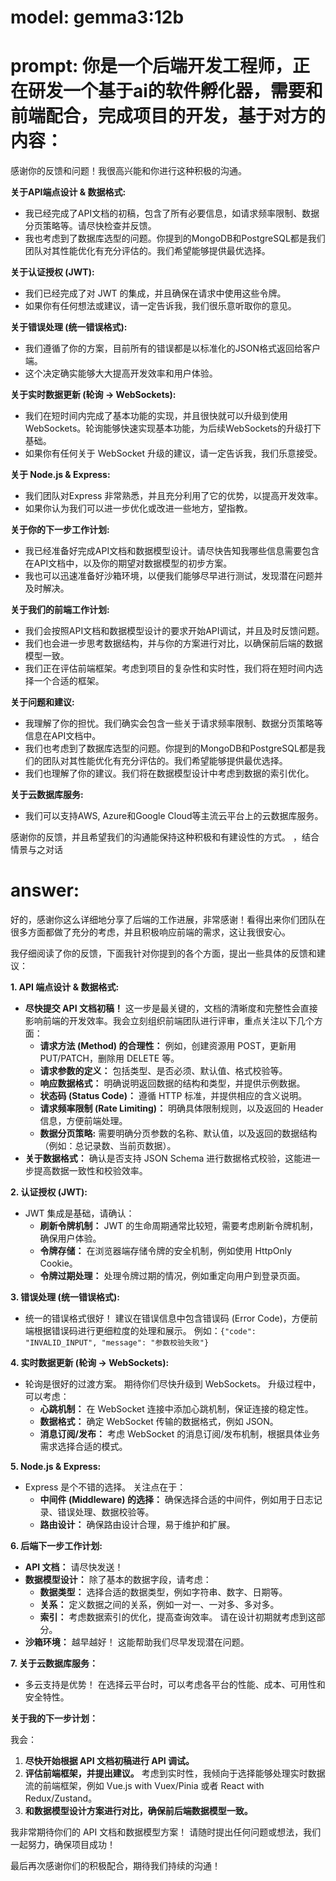 # model: gemma3:12b
# prompt: 你是一个后端开发工程师，正在研发一个基于ai的软件孵化器，需要和前端配合，完成项目的开发，基于对方的内容：
感谢你的反馈和问题！我很高兴能和你进行这种积极的沟通。

**关于API端点设计 & 数据格式:**

*   我已经完成了API文档的初稿，包含了所有必要信息，如请求频率限制、数据分页策略等。请尽快检查并反馈。
*   我也考虑到了数据库选型的问题。你提到的MongoDB和PostgreSQL都是我们团队对其性能优化有充分评估的。我们希望能够提供最优选择。

**关于认证授权 (JWT):**

*   我们已经完成了对 JWT 的集成，并且确保在请求中使用这些令牌。
*   如果你有任何想法或建议，请一定告诉我，我们很乐意听取你的意见。

**关于错误处理 (统一错误格式):**

*   我们遵循了你的方案，目前所有的错误都是以标准化的JSON格式返回给客户端。
*   这个决定确实能够大大提高开发效率和用户体验。

**关于实时数据更新 (轮询 -> WebSockets):**

*   我们在短时间内完成了基本功能的实现，并且很快就可以升级到使用WebSockets。轮询能够快速实现基本功能，为后续WebSockets的升级打下基础。
*   如果你有任何关于 WebSocket 升级的建议，请一定告诉我，我们乐意接受。

**关于 Node.js & Express:**

*   我们团队对Express 非常熟悉，并且充分利用了它的优势，以提高开发效率。
*   如果你认为我们可以进一步优化或改进一些地方，望指教。

**关于你的下一步工作计划:**

*   我已经准备好完成API文档和数据模型设计。请尽快告知我哪些信息需要包含在API文档中，以及你的期望对数据模型的初步方案。
*   我也可以迅速准备好沙箱环境，以便我们能够尽早进行测试，发现潜在问题并及时解决。

**关于我们的前端工作计划:**

*   我们会按照API文档和数据模型设计的要求开始API调试，并且及时反馈问题。
*   我们也会进一步思考数据结构，并与你的方案进行对比，以确保前后端的数据模型一致。
*   我们正在评估前端框架。考虑到项目的复杂性和实时性，我们将在短时间内选择一个合适的框架。

**关于问题和建议:**

*   我理解了你的担忧。我们确实会包含一些关于请求频率限制、数据分页策略等信息在API文档中。
*   我们也考虑到了数据库选型的问题。你提到的MongoDB和PostgreSQL都是我们的团队对其性能优化有充分评估的。我们希望能够提供最优选择。
*   我们也理解了你的建议。我们将在数据模型设计中考虑到数据的索引优化。

**关于云数据库服务:**

*   我们可以支持AWS, Azure和Google Cloud等主流云平台上的云数据库服务。

感谢你的反馈，并且希望我们的沟通能保持这种积极和有建设性的方式。
，结合情景与之对话
# answer: 
 好的，感谢你这么详细地分享了后端的工作进展，非常感谢！看得出来你们团队在很多方面都做了充分的考虑，并且积极响应前端的需求，这让我很安心。

我仔细阅读了你的反馈，下面我针对你提到的各个方面，提出一些具体的反馈和建议：

**1. API 端点设计 & 数据格式:**

*   **尽快提交 API 文档初稿！** 这一步是最关键的，文档的清晰度和完整性会直接影响前端的开发效率。我会立刻组织前端团队进行评审，重点关注以下几个方面：
    *   **请求方法 (Method) 的合理性：** 例如，创建资源用 POST，更新用 PUT/PATCH，删除用 DELETE 等。
    *   **请求参数的定义：** 包括类型、是否必须、默认值、格式校验等。
    *   **响应数据格式：** 明确说明返回数据的结构和类型，并提供示例数据。
    *   **状态码 (Status Code)：** 遵循 HTTP 标准，并提供相应的含义说明。
    *   **请求频率限制 (Rate Limiting)：**  明确具体限制规则，以及返回的 Header 信息，方便前端处理。
    *   **数据分页策略:** 需要明确分页参数的名称、默认值，以及返回的数据结构（例如：总记录数、当前页数据）。
*   **关于数据格式：** 确认是否支持 JSON Schema 进行数据格式校验，这能进一步提高数据一致性和校验效率。

**2. 认证授权 (JWT):**

*   JWT 集成是基础，请确认：
    *   **刷新令牌机制：**  JWT 的生命周期通常比较短，需要考虑刷新令牌机制，确保用户体验。
    *   **令牌存储：** 在浏览器端存储令牌的安全机制，例如使用 HttpOnly Cookie。
    *   **令牌过期处理：**  处理令牌过期的情况，例如重定向用户到登录页面。

**3. 错误处理 (统一错误格式):**

*   统一的错误格式很好！ 建议在错误信息中包含错误码 (Error Code)，方便前端根据错误码进行更细粒度的处理和展示。  例如：`{"code": "INVALID_INPUT", "message": "参数校验失败"}`

**4. 实时数据更新 (轮询 -> WebSockets):**

*   轮询是很好的过渡方案。 期待你们尽快升级到 WebSockets。 升级过程中，可以考虑：
    *   **心跳机制：**  在 WebSocket 连接中添加心跳机制，保证连接的稳定性。
    *   **数据格式：** 确定 WebSocket 传输的数据格式，例如 JSON。
    *   **消息订阅/发布：**  考虑 WebSocket 的消息订阅/发布机制，根据具体业务需求选择合适的模式。

**5. Node.js & Express:**

*   Express 是个不错的选择。 关注点在于：
    *   **中间件 (Middleware) 的选择：** 确保选择合适的中间件，例如用于日志记录、错误处理、数据校验等。
    *   **路由设计：** 确保路由设计合理，易于维护和扩展。

**6. 后端下一步工作计划:**

*   **API 文档：** 请尽快发送！
*   **数据模型设计：** 除了基本的数据字段，请考虑：
    *   **数据类型：** 选择合适的数据类型，例如字符串、数字、日期等。
    *   **关系：** 定义数据之间的关系，例如一对一、一对多、多对多。
    *   **索引：** 考虑数据索引的优化，提高查询效率。 请在设计初期就考虑到这部分。
*   **沙箱环境：** 越早越好！ 这能帮助我们尽早发现潜在问题。

**7. 关于云数据库服务：**

*   多云支持是优势！ 在选择云平台时，可以考虑各平台的性能、成本、可用性和安全特性。

**关于我的下一步计划：**

我会：

1.  **尽快开始根据 API 文档初稿进行 API 调试。**
2.  **评估前端框架，并提出建议。** 考虑到实时性，我倾向于选择能够处理实时数据流的前端框架，例如 Vue.js with Vuex/Pinia 或者 React with Redux/Zustand。
3.  **和数据模型设计方案进行对比，确保前后端数据模型一致。**

我非常期待你们的 API 文档和数据模型方案！  请随时提出任何问题或想法，我们一起努力，确保项目成功！

最后再次感谢你们的积极配合，期待我们持续的沟通！

